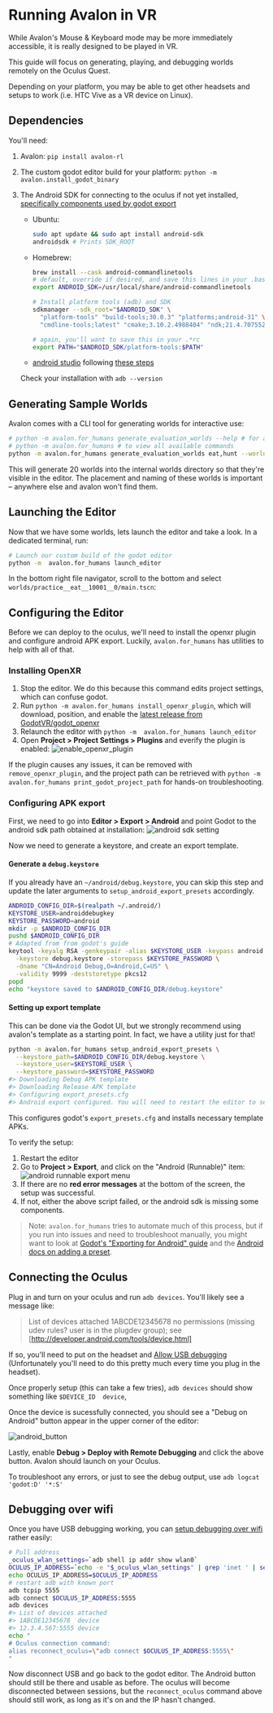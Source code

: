 # Running Avalon in VR

While Avalon's Mouse & Keyboard mode may be more immediately accessible,
it is really designed to be played in VR.

This guide will focus on generating, playing, and debugging worlds remotely on the Oculus Quest.

Depending on your platform, you may be able to get other headsets and setups to work
(i.e. HTC Vive as a VR device on Linux).

## Dependencies

You'll need:
1. Avalon: `pip install avalon-rl`
2. The custom godot editor build for your platform:
   `python -m avalon.install_godot_binary`
3. The Android SDK for connecting to the oculus if not yet installed,
   [specifically components used by godot export](https://docs.godotengine.org/en/stable/tutorials/export/exporting_for_android.html)

   * Ubuntu:
     ```sh
     sudo apt update && sudo apt install android-sdk
     androidsdk # Prints SDK_ROOT
     ```
   * Homebrew:
     ```sh
     brew install --cask android-commandlinetools
     # default, override if desired, and save this lines in your .bashrc or .zshrc
     export ANDROID_SDK=/usr/local/share/android-commandlinetools

     # Install platform tools (adb) and SDK
     sdkmanager --sdk_root="$ANDROID_SDK" \
       "platform-tools" "build-tools;30.0.3" "platforms;android-31" \
       "cmdline-tools;latest" "cmake;3.10.2.4988404" "ndk;21.4.7075529"

     # again, you'll want to save this in your .*rc
     export PATH="$ANDROID_SDK/platform-tools:$PATH"
     ```
   * [android studio](https://developer.android.com/studio#downloads)
     following [these steps](https://developer.android.com/studio/intro/update#sdk-manager)

   Check your installation with `adb --version`


## Generating Sample Worlds

Avalon comes with a CLI tool for generating worlds for interactive use:
```sh
# python -m avalon.for_humans generate_evaluation_worlds --help # for all options
# python -m avalon.for_humans # to view all available commands
python -m avalon.for_humans generate_evaluation_worlds eat,hunt --worlds_per_task=10
```

This will generate 20 worlds into the internal worlds directory so that they're visible in the editor.
The placement and naming of these worlds is important – anywhere else and avalon won't find them.

## Launching the Editor

Now that we have some worlds, lets launch the editor and take a look.
In a dedicated terminal, run:

```sh
# Launch our custom build of the godot editor
python -m  avalon.for_humans launch_editor
```

In the bottom right file navigator, scroll to the bottom and select
`worlds/practice__eat__10001__0/main.tscn`:

## Configuring the Editor

Before we can deploy to the oculus, we'll need to install the openxr plugin and configure android APK export.
Luckily, `avalon.for_humans` has utilities to help with all of that.

### Installing OpenXR

1. Stop the editor. We do this because this command edits project settings, which can confuse godot.
1. Run `python -m avalon.for_humans install_openxr_plugin`,
   which will download, position, and enable the [latest release from GodotVR/godot_openxr](https://github.com/GodotVR/godot_openxr/releases/tag/1.3.0)
2. Relaunch the editor with `python -m  avalon.for_humans launch_editor`
2. Open **Project > Project Settings > Plugins** and everify the plugin is enabled:
   ![enable_openxr_plugin](https://user-images.githubusercontent.com/8343799/197244046-f313a5d2-a13a-4d66-941d-782e2820f11d.png)

If the plugin causes any issues, it can be removed with `remove_openxr_plugin`,
and the project path can be retrieved with `python -m avalon.for_humans print_godot_project_path` for hands-on troubleshooting.

### Configuring APK export

First, we need to go into **Editor > Export > Android** and point Godot to the android sdk path obtained at installation:
![android sdk setting](https://user-images.githubusercontent.com/8343799/197281970-877cfaf5-7363-4439-83a2-7dbbe88e106c.png)

Now we need to generate a keystore, and create an export template.

#### Generate a `debug.keystore`

If you already have an `~/android/debug.keystore`, you can skip this step and update the later arguments to `setup_android_export_presets` accordingly.
```sh
ANDROID_CONFIG_DIR=$(realpath ~/.android/)
KEYSTORE_USER=androiddebugkey
KEYSTORE_PASSWORD=android
mkdir -p $ANDROID_CONFIG_DIR
pushd $ANDROID_CONFIG_DIR
# Adapted from from godot's guide
keytool -keyalg RSA -genkeypair -alias $KEYSTORE_USER -keypass android \
  -keystore debug.keystore -storepass $KEYSTORE_PASSWORD \
  -dname "CN=Android Debug,O=Android,C=US" \
  -validity 9999 -deststoretype pkcs12
popd
echo "keystore saved to $ANDROID_CONFIG_DIR/debug.keystore"
```

#### Setting up export template

This can be done via the Godot UI, but we strongly recommend using avalon's template as a starting point.
In fact, we have a utility just for that!

```sh
python -m avalon.for_humans setup_android_export_presets \
  --keystore_path=$ANDROID_CONFIG_DIR/debug.keystore \
  --keystore_user=$KEYSTORE_USER \
  --keystore_password=$KEYSTORE_PASSWORD
#> Downloading Debug APK template
#> Downloading Release APK template
#> Configuring export_presets.cfg
#> Android export configured. You will need to restart the editor to see changes.
```

This configures godot's `export_presets.cfg` and installs necessary template APKs.

To verify the setup:
1.  Restart the editor
2.  Go to **Project > Export**, and click on the "Android (Runnable)" item:
    ![android runnable export menu](https://user-images.githubusercontent.com/8343799/197857228-f9d8ec9c-078b-4260-86de-99cc3a7649d8.png)
3. If there are no **red error messages** at the bottom of the screen,
   the setup was successful.
4. If not, either the above script failed, or the android sdk is missing some components.

> Note: `avalon.for_humans` tries to automate much of this process,
> but if you run into issues and need to troubleshoot manually, you might want to look at
> [Godot's "Exporting for Android" guide](https://docs.godotengine.org/en/stable/tutorials/export/exporting_for_android.html)
> and the [Android docs on adding a preset](https://developer.android.com/games/engines/godot/godot-export#add-preset).

## Connecting the Oculus

Plug in and turn on your oculus and run `adb devices`. You'll likely see a message like:
> List of devices attached
> 1ABCDE12345678  no permissions (missing udev rules? user is in the plugdev group); see [http://developer.android.com/tools/device.html]

If so, you'll need to put on the headset and [Allow USB debugging](https://developer.oculus.com/documentation/native/android/mobile-device-setup/)
(Unfortunately you'll need to do this pretty much every time you plug in the headset).

Once properly setup (this can take a few tries), `adb devices` should show something like `$DEVICE_ID  device`,

Once the device is sucessfully connected, you should see a "Debug on Android" button appear in the upper corner of the editor:

![android_button](https://user-images.githubusercontent.com/8343799/197067515-b3bbc5f9-2833-49ef-a206-0837505eff8d.png)

Lastly, enable **Debug > Deploy with Remote Debugging** and click the above button.
Avalon should launch on your Oculus.

To troubleshoot any errors, or just to see the debug output, use `adb logcat 'godot:D' '*:S'`

## Debugging over wifi

Once you have USB debugging working, you can [setup debugging over wifi](https://jonassandstedt.se/blog/connect-adb-wirelessly-to-a-oculus-quest/) rather easily:

```sh
# Pull address
_oculus_wlan_settings=`adb shell ip addr show wlan0`
OCULUS_IP_ADDRESS=`echo -e "$_oculus_wlan_settings" | grep 'inet ' | sed 's/inet //;s/\/.*//' | xargs`
echo OCULUS_IP_ADDRESS=$OCULUS_IP_ADDRESS
# restart adb with known port
adb tcpip 5555
adb connect $OCULUS_IP_ADDRESS:5555
adb devices
#> List of devices attached
#> 1ABCDE12345678  device
#> 12.3.4.567:5555 device
echo "
# Oculus connection command:
alias reconnect_oculus=\"adb connect $OCULUS_IP_ADDRESS:5555\"
"
```

Now disconnect USB and go back to the godot editor. The Android button should still be there and usable as before.
The oculus will become disconnected between sessions, but the `reconnect_oculus` command above should still work,
as long as it's on and the IP hasn't changed.
